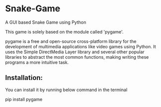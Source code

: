 # Snake-Game
A GUI based Snake Game using Python

This game is solely based on the module called 'pygame'.

pygame is a free and open-source cross-platform library for the development of multimedia applications like video games using Python. It uses the Simple DirectMedia Layer library and several other popular libraries to abstract the most common functions, making writing these programs a more intuitive task.

## Installation:
You can install it by running below command in the terminal

pip install pygame


